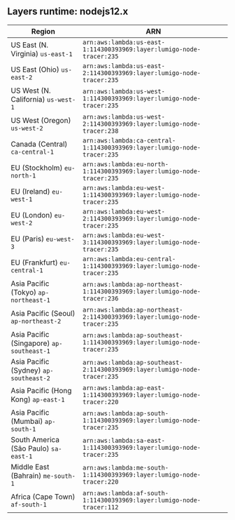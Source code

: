 Layers runtime: nodejs12.x
----
| Region | ARN |
| --- | --- |
|US East (N. Virginia)  `us-east-1`|`arn:aws:lambda:us-east-1:114300393969:layer:lumigo-node-tracer:235`|
|US East (Ohio)  `us-east-2`|`arn:aws:lambda:us-east-2:114300393969:layer:lumigo-node-tracer:235`|
|US West (N. California)  `us-west-1`|`arn:aws:lambda:us-west-1:114300393969:layer:lumigo-node-tracer:235`|
|US West (Oregon)  `us-west-2`|`arn:aws:lambda:us-west-2:114300393969:layer:lumigo-node-tracer:238`|
|Canada (Central)  `ca-central-1`|`arn:aws:lambda:ca-central-1:114300393969:layer:lumigo-node-tracer:235`|
|EU (Stockholm)  `eu-north-1`|`arn:aws:lambda:eu-north-1:114300393969:layer:lumigo-node-tracer:235`|
|EU (Ireland)  `eu-west-1`|`arn:aws:lambda:eu-west-1:114300393969:layer:lumigo-node-tracer:235`|
|EU (London)  `eu-west-2`|`arn:aws:lambda:eu-west-2:114300393969:layer:lumigo-node-tracer:235`|
|EU (Paris)  `eu-west-3`|`arn:aws:lambda:eu-west-3:114300393969:layer:lumigo-node-tracer:235`|
|EU (Frankfurt)  `eu-central-1`|`arn:aws:lambda:eu-central-1:114300393969:layer:lumigo-node-tracer:235`|
|Asia Pacific (Tokyo)  `ap-northeast-1`|`arn:aws:lambda:ap-northeast-1:114300393969:layer:lumigo-node-tracer:236`|
|Asia Pacific (Seoul)  `ap-northeast-2`|`arn:aws:lambda:ap-northeast-2:114300393969:layer:lumigo-node-tracer:235`|
|Asia Pacific (Singapore)  `ap-southeast-1`|`arn:aws:lambda:ap-southeast-1:114300393969:layer:lumigo-node-tracer:235`|
|Asia Pacific (Sydney)  `ap-southeast-2`|`arn:aws:lambda:ap-southeast-2:114300393969:layer:lumigo-node-tracer:235`|
|Asia Pacific (Hong Kong)  `ap-east-1`|`arn:aws:lambda:ap-east-1:114300393969:layer:lumigo-node-tracer:220`|
|Asia Pacific (Mumbai)  `ap-south-1`|`arn:aws:lambda:ap-south-1:114300393969:layer:lumigo-node-tracer:235`|
|South America (São Paulo)  `sa-east-1`|`arn:aws:lambda:sa-east-1:114300393969:layer:lumigo-node-tracer:235`|
|Middle East (Bahrain)  `me-south-1`|`arn:aws:lambda:me-south-1:114300393969:layer:lumigo-node-tracer:220`|
|Africa (Cape Town)  `af-south-1`|`arn:aws:lambda:af-south-1:114300393969:layer:lumigo-node-tracer:112`|
